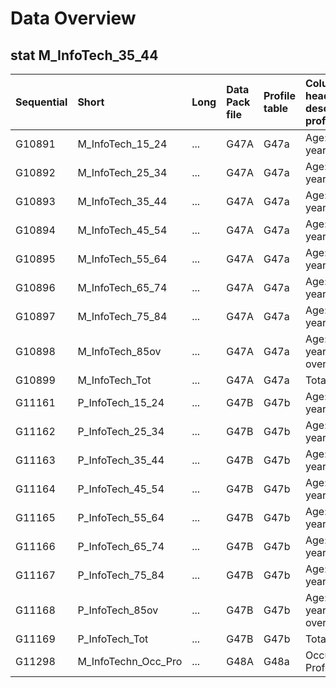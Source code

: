 # Data Overview

## stat M_InfoTech_35_44 

| Sequential | Short               | Long | Data Pack file | Profile table | Column heading desc in profile  |
| :--------- | :------------------ | :--- | :------------- | :------------ | :------------------------------ |
| G10891     | M_InfoTech_15_24    | ...  | G47A           | G47a          | Age: 15-24 years|MALES          |
| G10892     | M_InfoTech_25_34    | ...  | G47A           | G47a          | Age: 25-34 years|MALES          |
| G10893     | M_InfoTech_35_44    | ...  | G47A           | G47a          | Age: 35-44 years|MALES          |
| G10894     | M_InfoTech_45_54    | ...  | G47A           | G47a          | Age: 45-54 years|MALES          |
| G10895     | M_InfoTech_55_64    | ...  | G47A           | G47a          | Age: 55-64 years|MALES          |
| G10896     | M_InfoTech_65_74    | ...  | G47A           | G47a          | Age: 65-74 years|MALES          |
| G10897     | M_InfoTech_75_84    | ...  | G47A           | G47a          | Age: 75-84 years|MALES          |
| G10898     | M_InfoTech_85ov     | ...  | G47A           | G47a          | Age: 85 years and over|MALES    |
| G10899     | M_InfoTech_Tot      | ...  | G47A           | G47a          | Total|MALES                     |
| G11161     | P_InfoTech_15_24    | ...  | G47B           | G47b          | Age: 15-24 years|PERSONS        |
| G11162     | P_InfoTech_25_34    | ...  | G47B           | G47b          | Age: 25-34 years|PERSONS        |
| G11163     | P_InfoTech_35_44    | ...  | G47B           | G47b          | Age: 35-44 years|PERSONS        |
| G11164     | P_InfoTech_45_54    | ...  | G47B           | G47b          | Age: 45-54 years|PERSONS        |
| G11165     | P_InfoTech_55_64    | ...  | G47B           | G47b          | Age: 55-64 years|PERSONS        |
| G11166     | P_InfoTech_65_74    | ...  | G47B           | G47b          | Age: 65-74 years|PERSONS        |
| G11167     | P_InfoTech_75_84    | ...  | G47B           | G47b          | Age: 75-84 years|PERSONS        |
| G11168     | P_InfoTech_85ov     | ...  | G47B           | G47b          | Age: 85 years and over|PERSONS  |
| G11169     | P_InfoTech_Tot      | ...  | G47B           | G47b          | Total|PERSONS                   |
| G11298     | M_InfoTechn_Occ_Pro | ...  | G48A           | G48a          | Occupation: Professionals|MALES |

